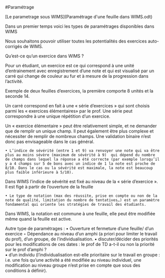 #Paramétrage 

[Le parametrage sous WIMS](Paramétrage d'une feuille dans WIMS.odt)

Dans un premier temps voici les types de paramétrages disponibles dans WIMS

Nous souhaitons pouvoir utiliser toutes les potentialités des exercices auto-corrigés de WIMS. 

Qu’est-ce qu’un exercice dans WIMS ? 


Pour un étudiant, un exercice est ce qui correspond à une unité d’entrainement avec enregistrement d’une note et qui est visualisé par un carré qui change de couleur au fur et à mesure de la progression dans l’activité. 


Exemple de deux feuilles d’exercices, la première comporte 8 unités et la seconde 14. 


Un carré correspond en fait à une « série d’exercices » qui sont choisis parmi les « exercices élémentaires» par le prof. Une série peut correspondre à une unique répétition d’un exercice. 

Un « exercice élémentaire » peut être relativement simple, et ne demander que de remplir un unique champ. Il peut également être plus complexe et nécessiter de remplir de nombreux champs. Une validation binaire n’est donc pas envisageable dans le cas général. 

    • L’indice de sévérité (entre 1 et 9) va renvoyer une note qui va être plus au moins sévère (maximum de sévérité à 9)  qui dépend du nombre de champs dans lequel la réponse a été correcte (par exemple lorsqu’il y a 4 champs sur 5 de bons avec un indice de 1 la note est proche de 8/10. Dans le cas ou la sévérité est maximale, la note est beaucoup plus faible inférieure à 5/10). 
      
Dans WIMS l’indice de sévérité est fixé au niveau de la « série d’exercice ». Il est figé à partir de l’ouverture de la feuille

    • Le type de notation (max des réussite, prise en compte ou non de la note de qualité, limitation du nombre de tentatives…) est un paramètre fondamental qui oriente les stratégies de travail des étudiants. 

Dans WIMS, la notation est commune à une feuille, elle peut être modifiée même quand la feuille est active.

Autre type de paramétrages : 
    • Ouverture et fermeture d’une feuille/ d’un exercice
        ◦ Dépendance au niveau d’un amphi (a priori pour limiter  le travail du prof), d’un groupe, de l’individualisation. 
            ▪  discuter/décider des priorités pour les modifications de ces dates : le prof de TD a-t-il ou non la priorité sur le prof d’amphi ?  
            ▪ d’un individu (l’individualisation est-elle prioritaire sur le travail en groupe : i.e. une fois qu’une activité a été modifiée au niveau individuel, une modification au niveau groupe n’est prise en compte que sous des conditions à définir). 
